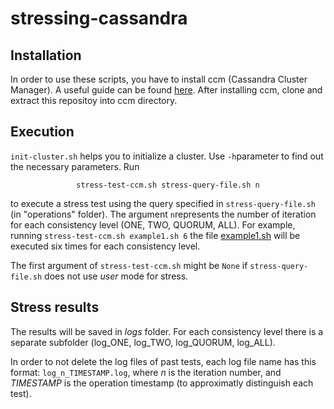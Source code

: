 # stressing-cassandra
## Installation
In order to use these scripts, you have to install ccm (Cassandra Cluster Manager). A useful guide can be found [here](https://academy.datastax.com/planet-cassandra/getting-started-with-ccm-cassandra-cluster-manager).
After installing ccm, clone and extract this repositoy into ccm directory.
## Execution
`init-cluster.sh` helps you to initialize a cluster. Use `-h`parameter to find out the necessary parameters.
Run 
<center>

 `stress-test-ccm.sh stress-query-file.sh n`

</center> 

to execute a stress test using the query specified in `stress-query-file.sh` (in "operations" folder). The argument `n`represents the number of iteration for each consistency level (ONE, TWO, QUORUM, ALL). For example, running `stress-test-ccm.sh example1.sh 6` the file [example1.sh](operations/example1.sh) will be executed six times for each consistency level.

The first argument of `stress-test-ccm.sh` might be `None` if `stress-query-file.sh` does not use *user* mode for stress.

## Stress results
The results will be saved in *logs* folder. For each consistency level there is a separate subfolder (log_ONE, log_TWO, log_QUORUM, log_ALL).

In order to not delete the log files of past tests, each log file name has this format: `log_n_TIMESTAMP.log`, where *n* is the iteration number, and *TIMESTAMP* is the operation timestamp (to approximatly distinguish each test).
